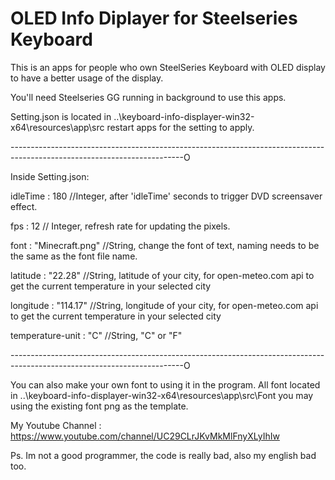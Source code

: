 # OLED Info Diplayer for Steelseries Keyboard
This is an apps for people who own SteelSeries Keyboard with OLED display to have a better usage of the display.

You'll need Steelseries GG running in background to use this apps.

Setting.json is located in ..\keyboard-info-displayer-win32-x64\resources\app\src restart apps for the setting to apply.


-------------------------------------------------------------------------------------------------------------------------O

Inside Setting.json:

idleTime : 180 //Integer, after 'idleTime' seconds to trigger DVD screensaver effect.

fps : 12 // Integer, refresh rate for updating the pixels.

font : "Minecraft.png" //String, change the font of text, naming needs to be the same as the font file name.

latitude : "22.28" //String, latitude of your city, for open-meteo.com api to get the current temperature in your selected city

longitude : "114.17" //String, longitude of your city, for open-meteo.com api to get the current temperature in your selected city

temperature-unit : "C" //String, "C" or "F"

-------------------------------------------------------------------------------------------------------------------------O


You can also make your own font to using it in the program.
All font located in ..\keyboard-info-displayer-win32-x64\resources\app\src\Font
you may using the existing font png as the template.

My Youtube Channel : 
https://www.youtube.com/channel/UC29CLrJKvMkMlFnyXLyIhIw

Ps. Im not a good programmer, the code is really bad, also my english bad too.
